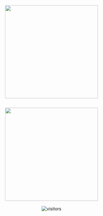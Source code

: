 <p>
  <h1 align="center"><img align="center" height="300" src="https://user-images.githubusercontent.com/62818208/198573012-c9dc777a-b890-4c85-aab5-bd69e6875132.jpg"/></h2>
  <h2 align="center"><img align="center" height="300" src="https://user-images.githubusercontent.com/62818208/105779190-1d723f80-5f6e-11eb-8069-3222ccefc988.gif"/></h2>
</p>

<p>

<p align="center">
    <img align="center" alt="visitors" src="https://gpvc.arturio.dev/akira-trinity" />
</p>


